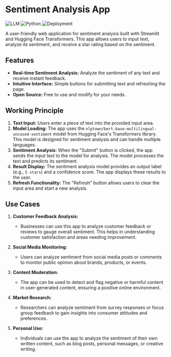 # Sentiment Analysis App

![LLM](https://img.shields.io/badge/Transformers.%2B-blue)
![Python](https://img.shields.io/badge/python-3.7%2B-blue)
![Deployment](https://img.shields.io/badge/Streamlit.%2B-blue)

A user-friendly web application for sentiment analysis built with Streamlit and Hugging Face Transformers. This app allows users to input text, analyze its sentiment, and receive a star rating based on the sentiment.

## Features

- **Real-time Sentiment Analysis:** Analyze the sentiment of any text and receive instant feedback.
- **Intuitive Interface:** Simple buttons for submitting text and refreshing the page.
- **Open Source:** Free to use and modify for your needs.

## Working Principle

1. **Text Input:** Users enter a piece of text into the provided input area.
2. **Model Loading:** The app uses the `nlptown/bert-base-multilingual-uncased-sentiment` model from Hugging Face's Transformers library. This model is designed for sentiment analysis and can handle multiple languages.
3. **Sentiment Analysis:** When the "Submit" button is clicked, the app sends the input text to the model for analysis. The model processes the text and predicts its sentiment.
4. **Result Display:** The sentiment analysis model provides an output label (e.g., `5 stars`) and a confidence score. The app displays these results to the user.
5. **Refresh Functionality:** The "Refresh" button allows users to clear the input area and start a new analysis.

## Use Cases

1. **Customer Feedback Analysis:**
   - Businesses can use this app to analyze customer feedback or reviews to gauge overall sentiment. This helps in understanding customer satisfaction and areas needing improvement.

2. **Social Media Monitoring:**
   - Users can analyze sentiment from social media posts or comments to monitor public opinion about brands, products, or events.

3. **Content Moderation:**
   - The app can be used to detect and flag negative or harmful content in user-generated content, ensuring a positive online environment.

4. **Market Research:**
   - Researchers can analyze sentiment from survey responses or focus group feedback to gain insights into consumer attitudes and preferences.

5. **Personal Use:**
   - Individuals can use the app to analyze the sentiment of their own written content, such as blog posts, personal messages, or creative writing.
